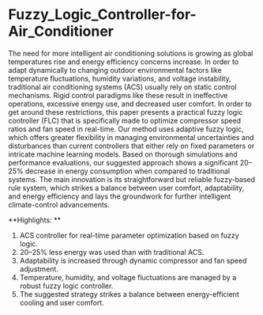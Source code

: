 # Fuzzy_Logic_Controller-for-Air_Conditioner
The need for more intelligent air conditioning solutions is growing as global temperatures rise and energy efficiency 
concerns increase. In order to adapt dynamically to changing outdoor environmental factors like temperature fluctuations, 
humidity variations, and voltage instability, traditional air conditioning systems (ACS) usually rely on static control 
mechanisms. Rigid control paradigms like these result in ineffective operations, excessive energy use, and decreased user 
comfort. In order to get around these restrictions, this paper presents a practical fuzzy logic controller (FLC) that is 
specifically made to optimize compressor speed ratios and fan speed in real-time. Our method uses adaptive fuzzy logic, which 
offers greater flexibility in managing environmental uncertainties and disturbances than current controllers that either rely on 
fixed parameters or intricate machine learning models. Based on thorough simulations and performance evaluations, our 
suggested approach shows a significant 20–25% decrease in energy consumption when compared to traditional systems. The 
main innovation is its straightforward but reliable fuzzy-based rule system, which strikes a balance between user comfort, 
adaptability, and energy efficiency and lays the groundwork for further intelligent climate-control advancements. 

**Highlights: **
1) ACS controller for real-time parameter optimization based on fuzzy logic. 
2) 20–25% less energy was used than with traditional ACS. 
3) Adaptability is increased through dynamic compressor and fan speed adjustment. 
4) Temperature, humidity, and voltage fluctuations are managed by a robust fuzzy logic controller. 
5) The suggested strategy strikes a balance between energy-efficient cooling and user comfort. 
